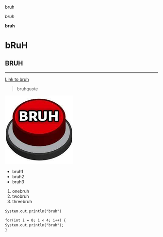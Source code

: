 bruh

*bruh*

**bruh**
# bRuH
## BRUH
---
[Link to bruh](https://www.dictionary.com/e/slang/bruh/)
> bruhquote

![Image](bruh.jpg)
* bruh1
* bruh2
* bruh3
1. onebruh
2. twobruh
3. threebruh

`System.out.println("bruh")`

```
for(int i = 0; i < 4; i++) {
System.out.println("bruh");
}
```

